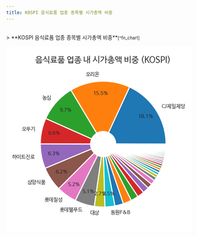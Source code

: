 ```yaml
---
title: KOSPI 음식료품 업종 종목별 시가총액 비중
---
```

<br>
> **KOSPI 음식료품 업종 종목별 시가총액 비중<a id="pie"></a>**<small>[^fn_chart]</small>

![294090](images/kospi_업종_음식료품_종목.png)